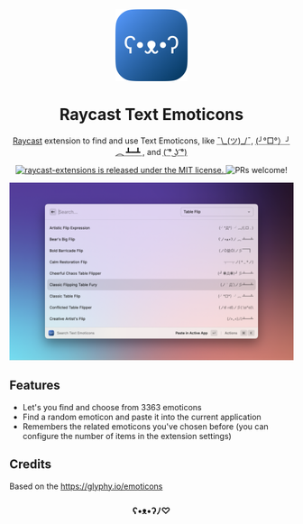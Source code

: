 <div align="center">
  <p>
    <img src="./assets/icon.png" width="128"/>
  </p>

  <h1>
    <strong>Raycast Text Emoticons</strong>
  </h1>

  <p>
      <a href="https://www.raycast.com/">Raycast</a> extension to find and use Text Emoticons, like <abbr title="Shrug">¯\_(ツ)_/¯</abbr>, <abbr title="Flipping table">(╯°□°）╯︵ ┻━┻ </abbr>, and <abbr title="Lenny face">( ͡° ͜ʖ ͡°)</abbr>
  </p>

  <p>
    <a
      href="https://github.com/raycast/extensions/blob/master/LICENSE"
    >
      <img
        src="https://img.shields.io/badge/license-MIT-blue.svg"
        alt="raycast-extensions is released under the MIT license."
      />
    </a>
    <img
      src="https://img.shields.io/badge/PRs-welcome-brightgreen.svg"
      alt="PRs welcome!"
    />
  </p>

  <p>
    <img src="./metadata/text-emoticons-2.png" />
  </p>

</div>

## Features

- Let's you find and choose from 3363 emoticons
- Find a random emoticon and paste it into the current application 
- Remembers the related emoticons you've chosen before (you can configure the number of items in the extension settings)

## Credits

Based on the https://glyphy.io/emoticons

<h3 align="center">ʕ•ᴥ•ʔﾉ♡</h3>